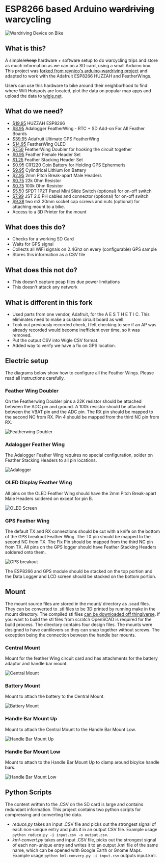 # ESP8266 based Arduino ~~wardriving~~ warcycling

![Wardriving Device on Bike](https://i.imgur.com/uU2wVbf.jpg)

## What is this?
A simple/~~cheap~~ hardware + software setup to do warcycling trips and store as much information as we can on a SD card, using a small Arduino box. This project was [forked from reynico's arduino-wardriving project](https://github.com/reynico/arduino-wardriving) and adapted to work with the Adafruit ESP8266 HUZZAH and FeatherWings. 

Users can use this hardware to bike around their neighborhood to find where Wifi Hotspots are located, plot the data on popular map apps and upload the data to [wigle.net](wigle.net).

## What do we need?
* [$19.95](https://www.adafruit.com/product/3213) HUZZAH ESP8266
* [$8.95](https://www.adafruit.com/product/2922) Adalogger FeatherWing - RTC + SD Add-on For All Feather Boards
* [$39.95](https://www.adafruit.com/product/3133) Adafruit Ultimate GPS FeatherWing
* [$14.95](https://www.adafruit.com/product/2900) FeatherWing OLED
* [$7.50](https://www.adafruit.com/product/2890) FeatherWing Doubler for hooking the circuit together
* [$0.95](https://www.adafruit.com/product/2886) Feather Female Header Set
* [$1.25](https://www.adafruit.com/product/2830) Feather Stacking Header Set
* [$0.95](https://www.adafruit.com/product/380) CR1220 Coin Battery for Holding GPS Ephermeris 
* [$9.95](https://www.adafruit.com/product/1781) Cylindrical Lithium Ion Battery
* [$2.95](https://www.adafruit.com/product/2671) 2mm Pitch Break-apart Male Headers
* [$0.75](https://www.adafruit.com/product/2785) 22k Ohm Resistor
* [$0.75](https://www.adafruit.com/product/2787) 100k Ohm Resistor
* [$5.50](https://www.amazon.com/Position-Panel-Switch-Solder-SS12F15G3/dp/B008DFYT0Q) SPDT 1P2T Panel Mini Slide Switch (optional) for on-off switch
* [$7.99](https://www.amazon.com/gp/product/B073X3BJ4D/) JST 2.0 PH cables and connector (optional) for on-off switch 
* [$9.38](https://www.amazon.com/uxcell-M3x20mm-Socket-Knurled-Screws/dp/B015A30R1I) two m3 20mm socket cap screws and nuts (optional) for attaching mount to a bike.
* Access to a 3D Printer for the mount

## What does this do?
* Checks for a working SD Card
* Waits for GPS signal
* Collects all WiFi signals on 2.4Ghz on every (configurable) GPS sample
* Stores this information as a CSV file

## What does this not do?
* This doesn't capture pcap files due power limitations
* This doesn't attack any network

## What is different in this fork 
* Used parts from one vendor, Adafruit, for the A E S T H E T I C. This eliminates need to make a custom circuit board as well.
* Took out previously recorded check, I felt checking to see if an AP was already recorded would become inefficient over time, so it was removed. 
* Put the output CSV into Wigle CSV format.
* Added way to verify we have a fix on GPS location. 

## Electric setup
The diagrams below show how to configure all the Feather Wings. Please read all instructions carefully. 
 
### Feather Wing Doubler
On the Featherwing Doubler pins a 22K resistor should be attached between the ADC pin and ground. A 100k resistor should be attached between the VBAT pin and the ADC pin. The RX pin should be mapped to the second NC from RX. Pin 4 should be mapped from the third NC pin from RX. 

![Featherwing Doubler](https://imgur.com/6ZSRHUw.png)

### Adalogger Feather Wing
The Adalogger Feather Wing requires no special configuration, solder on Feather Stacking Headers to all pin locations.

![Adalogger](https://imgur.com/OMgErBR.png)

### OLED Display Feather Wing
All pins on the OLED Feather Wing should have the 2mm Pitch Break-apart Male Headers soldered on except for pin B.

![OLED Screen](https://imgur.com/6AdT9cG.png)

### GPS Feather Wing
The default TX and RX connections should be cut with a knife on the bottom of the GPS breakout Feather Wing. The TX pin should be mapped to the second NC from TX. The Fix Pin should be mapped from the third NC pin from TX. All pins on the GPS logger should have Feather Stacking Headers soldered onto them.

![GPS breakout](https://imgur.com/pvPheGV.png)

The ESP8266 and GPS module should be stacked on the top portion and the Data Logger and LCD screen should be stacked on the bottom portion. 

## Mount
The mount source files are stored in the mount/ directory as .scad files. They can be converted to .stl files to be 3D printed by running make in the mount directory. The compiled stl files [can be downloaded off thingiverse](https://www.thingiverse.com/thing:2967852). If you want to build the stl files from scratch OpenSCAD is required for the build process. The directory contains four design files. The mounts were designed to have cantilevers so they can snap together without screws. The exception being the connection between the handle bar mounts. 

### Central Mount
Mount for the feather Wing circuit card and has attachments for the battery adaptor and handle bar mount.

![Central Mount](https://i.imgur.com/L5JnCZK.png)

### Battery Mount
Mount to attach the battery to the Central Mount.

![Battery Mount](https://i.imgur.com/ReC9O2d.png)

### Handle Bar Mount Up
Mount to attach the Central Mount to the Handle Bar Mount Low.

![Handle Bar Mount Up](https://i.imgur.com/DJoreRa.png)

### Handle Bar Mount Low
Mount to attach to the Handle Bar Mount Up to clamp around bicylce handle bars. 

![Handle Bar Mount Low](https://i.imgur.com/o8YOm9J.png)

## Python Scripts
The content written to the .CSV on the SD card is large and contains redundant information. This project contains two python scripts for compressing and converting the data. 
* *reduce.py* takes an input .CSV file and picks out the strongest signal of each non-unique entry and puts it in an output CSV file. Example usage `python reduce.py -i input.csv -o output.csv`.
* *kml-convert.py* takes and input .CSV file, picks out the strongest signal of each non-unique entry and writes it to an output .kml file of the same name, which can be opened with Google Earth or Gnome Maps. Example usage `python kml-convery.py -i input.csv` outputs input.kml.


